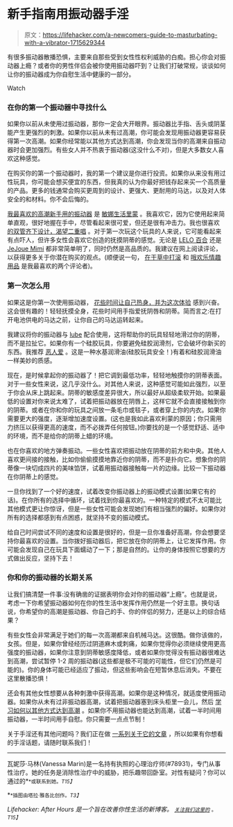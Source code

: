 # 新手指南用振动器手淫

> 原文：<https://lifehacker.com/a-newcomers-guide-to-masturbating-with-a-vibrator-1715629344>

有很多振动器散播恐惧，主要来自那些受到女性性权利威胁的白痴。担心你会对振动器上瘾？或者你的男性伴侣会被你使用振动器吓到？让我们打破常规，谈谈如何让你的振动器成为你自慰生活中健康的一部分。

Watch

### 在你的第一个振动器中寻找什么

如果你以前从未使用过振动器，那你一定会大开眼界。振动器比手指、舌头或阴茎能产生更强烈的刺激。如果你以前从未有过高潮，你可能会发现用振动器更容易获得第一次高潮。如果你经常能以其他方式达到高潮，你会发现当你的高潮来自振动器时会更加强烈。有些女人并不热衷于振动器(这没什么不对)，但是大多数女人喜欢这种感觉。

在购买你的第一个振动器时，我的第一个建议是你进行投资。如果你从来没有用过性玩具，你可能会想买便宜的东西，但我真的认为你最好把钱存起来买一个高质量的产品。更多的钱通常会购买更周到的设计、更强大、更耐用的马达，以及对人体安全的和材料。你不会后悔的。

[我最喜欢的高潮新手用的振动器](http://afterhours.lifehacker.com/sex-toy-review-the-minna-life-limon-is-my-favorite-vib-1690935625) 是 [敏娜生活里蒙](http://www.minnalife.com/products/limon) 。我喜欢它，因为它使用起来简单直观，很好地握在手中，尽管看起来很可爱，但还是很有冲击力。我也很喜欢 [的双管齐下设计，渴望二重唱](http://www.lovecrave.com/vibrators/duet/features) 。对于第一次玩这个玩具的人来说，它可能看起来有点吓人，但许多女性会喜欢它创造的抚摸阴蒂的感觉。无论是 [LELO 百合](https://www.lelo.com/lily) 还是 [JeJoue Mimi](https://www.filthydirty.com/je-joue-mimi-soft-assorted-colors.html#oid=1005_1) 都非常简单明了，同时仍然是高品质的。我建议在网上阅读评论，以获得更多关于你潜在购买的观点。(顺便说一句， [在干草中打滚](http://arollinthehay.com/) 和 [哦欢乐情趣用品](http://www.ohjoysextoy.com/bestof/) 是我最喜欢的两个评论者)。

### 第一次怎么用

如果这是你第一次使用振动器， [花些时间让自己热身，并为这次体验](http://afterhours.lifehacker.com/a-womans-guide-to-learning-to-love-masturbation-1713950621) 感到兴奋。这会很有趣的！轻轻抚摸全身，花些时间用手指爱抚阴唇和阴蒂。简而言之:在打开电池供电的马达之前，让你自己的马达运转起来。

我建议将你的振动器与 [lube](http://afterhours.lifehacker.com/how-to-find-the-perfect-lube-for-any-kind-of-sex-1703983134) 配合使用，这将帮助你的玩具轻轻地滑过你的阴蒂，而不是拉扯它。如果你有一个硅胶玩具，你要避免硅胶润滑剂，它会破坏你新买的东西。我推荐 [恶人爱](http://www.wickedsensualcare.com/products/aqua/toy-love/) 。这是一种水基润滑油(硅胶玩具安全！)有着和硅胶润滑油一样美妙的质感。

现在，是时候拿起你的振动器了！把它调到最低功率，轻轻地触摸你的阴蒂表面。对于一些女性来说，这几乎没什么。对其他人来说，这种感觉可能如此强烈，以至于你会从床上跳起来。阴蒂的敏感度差异很大，所以最好从超级柔软开始。如果最低的设置对你来说太难了，试着把振动器放在阴唇上，这样它就不会直接接触到你的阴蒂。或者在你和你的玩具之间放一条毛巾或毯子，或者穿上你的内衣。如果你需要更大的强度，逐渐增加速度设置。(这也是我如此喜欢利蒙的原因；你只需用力挤压以获得更高的速度，而不必拨弄任何按钮。)你要找的是一个感觉舒适、适中的环境，而不是给你的阴蒂上蜡的环境。

也在你喜欢的地方弹奏振动。一些女性喜欢把振动放在阴蒂的前方和中央。其他人喜欢更间接的接触，比如你偷偷摸摸地靠近你的阴蒂，而不是扑向它。想象你的阴蒂像一块切成四片的美味馅饼，试着用振动器接触每一片的边缘。比较一下振动器在你阴蒂上的感觉。

一旦你找到了一个好的速度，试着改变你振动器上的振动模式设置(如果它有的话)。在你所有的选择中循环，试着找到你最喜欢的。一种特定的模式不太可能比其他模式更让你惊讶，但是一些女性可能会发现她们有相当强烈的偏好。如果你对所有的选择都感到有点困惑，就坚持不变的振动模式。

给自己时间尝试不同的速度和设置是很好的，但是一旦你准备好高潮，你会想要坚持你最喜欢的设置。当你拨好振动器后，把它放在你的阴蒂上，让它发挥作用。你可能会发现自己在玩具下面蠕动了一下；那是自然的。让你的身体按照它想要的方式做出反应，坚持下去！

### 你和你的振动器的长期关系

让我们搞清楚一件事:没有确凿的证据表明你会对你的振动器“上瘾”。也就是说，考虑一下你希望振动器如何在你的性生活中发挥作用仍然是一个好主意。换句话说，你希望你的高潮是振动器、你自己的手、你的伴侣的努力，还是以上的综合结果？

有些女性会非常满足于她们的每一次高潮都来自机械马达。这很酷。做你该做的，女孩。但是，如果你曾经经历过阴道麻木或刺痛，如果你觉得你必须继续使用更高强度的振动器，如果你注意到阴蒂敏感度降低，或者如果你觉得没有振动器很难达到高潮，尝试暂停 1-2 周的振动器(这些都是极不可能的可能性，但它们仍然是可能的)。你的身体可能已经适应了振动，但这些影响会在短暂休息后消失。不要在这里散播恐惧！

还会有其他女性想要从各种刺激中获得高潮。如果你是这种情况，就适度使用振动器。如果你从未有过非振动器高潮，试着把振动器塞到床头柜里一会儿，然后 [学习如何以其他方式达到高潮](http://afterhours.lifehacker.com/a-womans-guide-to-learning-to-love-masturbation-1713950621) 。如果你不用振动器也能达到高潮，试着一半时间用振动器，一半时间用手自慰。你只需要一点点节制！

关于手淫还有其他问题吗？我们正在做 [一系列关于它的文章](http://afterhours.lifehacker.com/a-womans-guide-to-learning-to-love-masturbation-1713950621) ，所以如果有你想看的手淫话题，请随时联系我们！

* * *

瓦妮莎·马林(Vanessa Marin)是一名持有执照的心理治疗师(#78931)，专门从事性治疗。她的任务是消除性治疗中的威胁，把乐趣带回卧室。对性有疑问？你可以通过的[<small></small>](mailto:Vanessa.Marin@Lifehacker.com)*<small>*或联系到她。*T15】</small>*

*<small>*插图由塔拉·雅各比创作。*T3】</small>*

*Lifehacker: After Hours 是一个旨在改善你性生活的新博客。 [<small>*关注我们这里的*</small>](https://twitter.com/LHAfterHours) <small>*。*T15】</small>*